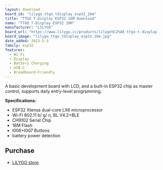 ```yaml
---
layout: download
board_id: "lilygo_ttgo_tdisplay_esp32_16m"
title: "TTGO T-Display ESP32 16M Download"
name: "TTGO T-Display ESP32 16M"
manufacturer: "LILYGO"
board_url: "https://www.lilygo.cc/products/lilygo%C2%AE-ttgo-t-display-1-14-inch-lcd-esp32-control-board?variant=42159376466101"
board_image: "lilygo_ttgo_tdisplay_esp32_16m.jpg"
date_added: 2023-5-3
family: esp32
features:
  - Wi-Fi
  - Display
  - Battery Charging
  - USB-C
  - Breadboard-Friendly
---
```


A basic development board with LCD, and a built-in ESP32 chip as master control, supports daily entry-level programming.

**Specifications:**
- ESP32 Xtensa dual-core LX6 microprocessor
- Wi-Fi 802.11 b/ g/ n, BL V4.2+BLE
- CH9102 Serial Chip
- 16M Flash
- l006+I007 Buttons
- battery power detection


## Purchase

* [LILYGO store](https://www.lilygo.cc/products/lilygo%C2%AE-ttgo-t-display-1-14-inch-lcd-esp32-control-board?variant=42159376466101)
